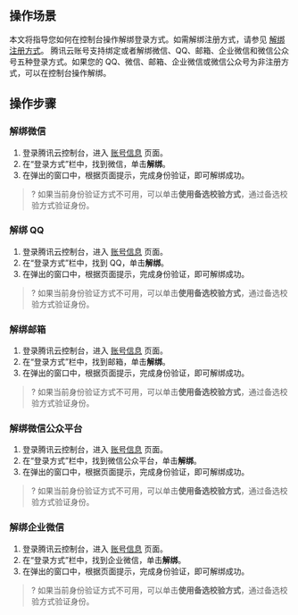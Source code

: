 ## 操作场景

本文将指导您如何在控制台操作解绑登录方式。如需解绑注册方式，请参见 [解绑注册方式](https://cloud.tencent.com/document/product/378/53911)。
腾讯云账号支持绑定或者解绑微信、QQ、邮箱、企业微信和微信公众号五种登录方式。如果您的 QQ、微信、邮箱、企业微信或微信公众号为非注册方式，可以在控制台操作解绑。


## 操作步骤

### 解绑微信
1. 登录腾讯云控制台，进入 [账号信息](https://console.cloud.tencent.com/developer) 页面。
2. 在“登录方式”栏中，找到微信，单击**解绑**。
3. 在弹出的窗口中，根据页面提示，完成身份验证，即可解绑成功。
>? 如果当前身份验证方式不可用，可以单击**使用备选校验方式**，通过备选校验方式验证身份。
>

### 解绑 QQ 
1. 登录腾讯云控制台，进入 [账号信息](https://console.cloud.tencent.com/developer) 页面。
2. 在“登录方式”栏中，找到 QQ，单击**解绑**。
3. 在弹出的窗口中，根据页面提示，完成身份验证，即可解绑成功。
>? 如果当前身份验证方式不可用，可以单击**使用备选校验方式**，通过备选校验方式验证身份。
>

### 解绑邮箱
1. 登录腾讯云控制台，进入 [账号信息](https://console.cloud.tencent.com/developer) 页面。
2. 在“登录方式”栏中，找到邮箱，单击**解绑**。
3. 在弹出的窗口中，根据页面提示，完成身份验证，即可解绑成功。
>? 如果当前身份验证方式不可用，可以单击**使用备选校验方式**，通过备选校验方式验证身份。
>

### 解绑微信公众平台
1. 登录腾讯云控制台，进入 [账号信息](https://console.cloud.tencent.com/developer) 页面。
2. 在“登录方式”栏中，找到微信公众平台，单击**解绑**。
3. 在弹出的窗口中，根据页面提示，完成身份验证，即可解绑成功。
>? 如果当前身份验证方式不可用，可以单击**使用备选校验方式**，通过备选校验方式验证身份。
>

### 解绑企业微信

1. 登录腾讯云控制台，进入 [账号信息](https://console.cloud.tencent.com/developer) 页面。
2. 在“登录方式”栏中，找到企业微信，单击**解绑**。
3. 在弹出的窗口中，根据页面提示，完成身份验证，即可解绑成功。
>? 如果当前身份验证方式不可用，可以单击**使用备选校验方式**，通过备选校验方式验证身份。
>
